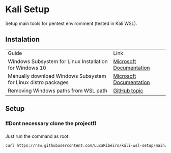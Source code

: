 # Kali Setup
Setup main tools for pentest enviromment (tested in Kali WSL).

## Instalation
<table>
  <tr>
    <td>Guide</td>
    <td> Link </td>
  </tr>
  <tr>
    <td> Windows Subsystem for Linux Installation for Windows 10</td>
    <td> <a href="https://docs.microsoft.com/pt-br/windows/wsl/install-win10"> Microsoft Documentation </a></td>
  </tr>
  <tr>
    <td> Manually download Windows Subsystem for Linux distro packages </td>
    <td> <a href="https://docs.microsoft.com/pt-br/windows/wsl/install-manual"> Microsoft Documentation </a> </td>
  </tr>
  <tr>
    <td> Removing Windows paths from WSL path </td>
    <td> <a href="https://gist.github.com/ilbunilcho/4280bd55a10cefef75e74986b6bff936"> GitHub topic </a> </td>
  </tr>
</table>

## Setup
### :heavy_exclamation_mark::heavy_exclamation_mark:__Dont necessary clone the project__:heavy_exclamation_mark::heavy_exclamation_mark:
Just run the command as root.
```bash
curl https://raw.githubusercontent.com/LucaRibeiro/kali-wsl-setup/main/setup.sh | bash
```
